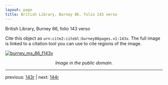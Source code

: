 ```yaml
---
layout: page
title: British Library, Burney 86, folio 143 verso
---
```


British Library, Burney 86, folio 143 verso

Cite this object as `urn:cite2:citebl:burney86pages.v1:143v`.  The full image is linked to a citation tool you can use to cite regions of the image.

[![burney_ms_86_f143v](http://www.homermultitext.org/iipsrv?IIIF=/project/homer/pyramidal/deepzoom/citebl/burney86imgs/v1/burney_ms_86_f143v.tif/full/800,/0/default.jpg)](http://www.homermultitext.org/ict2/?urn=urn:cite2:citebl:burney86imgs.v1:burney_ms_86_f143v) 

<p style="text-align: center; font-style: italic;">Image in the public domain.</p>

---

previous: [143r](../143r/) | next: [144r](../144r/)